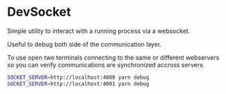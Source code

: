 # DevSocket

Simple utility to interact with a running process via a websocket.

Useful to debug both side of the communication layer.

To use open two terminals connecting to the same or different webservers so you can verify communications are synchronized accross servers.

```bash
SOCKET_SERVER=http://localhost:4000 yarn debug
SOCKET_SERVER=http://localhost:4001 yarn debug
```
